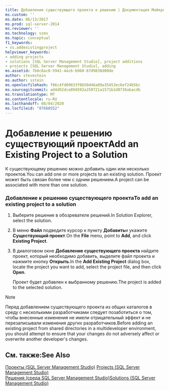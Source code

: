 ```yaml
---
title: Добавление существующего проекта к решению | Документация Майкрософт
ms.custom: ''
ms.date: 06/13/2017
ms.prod: sql-server-2014
ms.reviewer: ''
ms.technology: ssms
ms.topic: conceptual
f1_keywords:
- vs.addexistingproject
helpviewer_keywords:
- adding projects
- solutions [SQL Server Management Studio], project additions
- projects [SQL Server Management Studio], adding
ms.assetid: 7b0c8ac0-5941-4ac6-b960-87d9830d00de
author: stevestein
ms.author: sstein
ms.openlocfilehash: f86c4fd09033f0b50d46a09a35453ec6ef24b5bc
ms.sourcegitcommit: ad4d92dce894592a259721a1571b1d8736abacdb
ms.translationtype: MT
ms.contentlocale: ru-RU
ms.lasthandoff: 08/04/2020
ms.locfileid: "87668552"
---
```

# <a name="add-an-existing-project-to-a-solution"></a><span data-ttu-id="f4d78-102">Добавление к решению существующий проект</span><span class="sxs-lookup"><span data-stu-id="f4d78-102">Add an Existing Project to a Solution</span></span>
  <span data-ttu-id="f4d78-103">К существующему решению можно добавить один или несколько проектов.</span><span class="sxs-lookup"><span data-stu-id="f4d78-103">You can add one or more projects to an existing solution.</span></span> <span data-ttu-id="f4d78-104">Проект может быть связан более чем с одним решением.</span><span class="sxs-lookup"><span data-stu-id="f4d78-104">A project can be associated with more than one solution.</span></span>  
  
### <a name="to-add-an-existing-project-to-a-solution"></a><span data-ttu-id="f4d78-105">Добавление к решению существующего проекта</span><span class="sxs-lookup"><span data-stu-id="f4d78-105">To add an existing project to a solution</span></span>  
  
1.  <span data-ttu-id="f4d78-106">Выберите решение в обозревателе решений.</span><span class="sxs-lookup"><span data-stu-id="f4d78-106">In Solution Explorer, select the solution.</span></span>  
  
2.  <span data-ttu-id="f4d78-107">В меню **Файл** подведите курсор к пункту **Добавить**и укажите **Существующий проект**.</span><span class="sxs-lookup"><span data-stu-id="f4d78-107">On the **File** menu, point to **Add**, and click **Existing Project**.</span></span>  
  
3.  <span data-ttu-id="f4d78-108">В диалоговом окне **Добавление существующего проекта** найдите проект, который необходимо добавить, выделите файл проекта и нажмите кнопку **Открыть**.</span><span class="sxs-lookup"><span data-stu-id="f4d78-108">In the **Add Existing Project** dialog box, locate the project you want to add, select the project file, and then click **Open**.</span></span>  
  
     <span data-ttu-id="f4d78-109">Проект будет добавлен к выбранному решению.</span><span class="sxs-lookup"><span data-stu-id="f4d78-109">The project is added to the selected solution.</span></span>  
  
> [!NOTE]  
>  <span data-ttu-id="f4d78-110">Перед добавлением существующего проекта из общих каталогов в среду с несколькими разработчиками следует позаботиться о том, чтобы внесенные изменения не имели отрицательный эффект и не перезаписывали изменения других разработчиков.</span><span class="sxs-lookup"><span data-stu-id="f4d78-110">Before adding an existing project from shared directories in a multideveloper environment, you should attempt to ensure that your changes do not adversely affect or overwrite another developer's changes.</span></span>  
  
## <a name="see-also"></a><span data-ttu-id="f4d78-111">См. также:</span><span class="sxs-lookup"><span data-stu-id="f4d78-111">See Also</span></span>  
 <span data-ttu-id="f4d78-112">[Проекты &#40;SQL Server Management Studio&#41;](projects-sql-server-management-studio.md) </span><span class="sxs-lookup"><span data-stu-id="f4d78-112">[Projects &#40;SQL Server Management Studio&#41;](projects-sql-server-management-studio.md) </span></span>  
 [<span data-ttu-id="f4d78-113">Решения (среда SQL Server Management Studio)</span><span class="sxs-lookup"><span data-stu-id="f4d78-113">Solutions &#40;SQL Server Management Studio&#41;</span></span>](solutions-sql-server-management-studio.md)  
  
  
